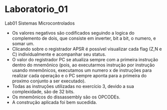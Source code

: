 # Laboratorio_01
Lab01 Sistemas Microcontrolados
- Os valores negativos são codificados seguindo a logica do complemento de dois, que consiste em inverter, bit a bit, o numero, e somar um.
- Clicando sobre o registrador APSR é possível visualizar cada flag (Z,N e C) individualmente e acompanhar seu status.
- O valor do registrador PC se atualiza sempre com a primeira instrução dentro do mnemônico (pois, ao executarmos instrução por instrução usando mnemônicos, executamos um numero x de instruções para realizar cada operação e o PC sempre aponta para a primeira do proximo conjunto a ser executado).
- Todas as instruções utilizadas no exercício 3, devido a sua complexidade, são de 32 bits.
- Os mnemônicos do dissassembly são os OPCODEs.
- A construção aplicada foi bem sucedida.
